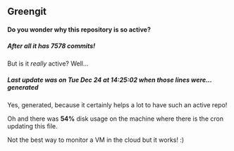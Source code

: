 ## Greengit

#### Do you wonder why this repository is so active?

##### After all it has 7578 commits!

But is it *really* active? Well...

##### Last update was on Tue Dec 24 at 14:25:02 when those lines were... generated

Yes, generated, because it certainly helps a lot to have such an active repo!

Oh and there was **54%** disk usage on the machine
where there is the cron updating this file.

Not the best way to monitor a VM in the cloud but it works! :)
